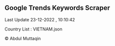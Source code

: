 

## Google Trends Keywords Scraper 
 
Last Update 23-12-2022 , 10:10:42

Country List :
VIETNAM.json



© Abdul Muttaqin 
